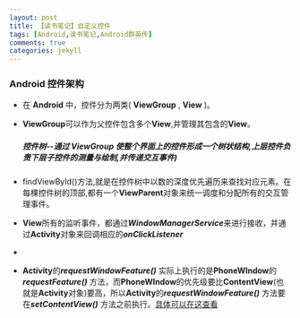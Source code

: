 ```yaml
---
layout: post
title: 【读书笔记】自定义控件
tags: [Android,读书笔记,Android群英传]
comments: true
categories: jekyll
---
```

###  Android 控件架构

* 在 **Android** 中，控件分为两类( **ViewGroup** , **View** )。


* **ViewGroup**可以作为父控件包含多个**View**,并管理其包含的**View**。
 	##### 控件树--通过 **ViewGroup** 使整个界面上的控件形成一个树状结构,上层控件负责下层子控件的测量与绘制,并传递交互事件) 


* findViewById()方法,就是在控件树中以数的深度优先遍历来查找对应元素。在每棵控件树的顶部,都有一个**ViewParent**对象来统一调度和分配所有的交互管理事件。


* **View**所有的监听事件，都通过***WindowManagerService***来进行接收，并通过**Activity**对象来回调相应的***onClickListener***
* 
* **Activity**的***requestWindowFeature()*** 实际上执行的是**PhoneWIndow**的***requestFeature()*** 方法，而**PhoneWIndow**的优先级要比**ContentView**(也就是**Activity**对象)要高，所以**Activity**的***requestWindowFeature()*** 方法要在***setContentView()*** 方法之前执行。[具体可以在这查看](http://blog.csdn.net/kuai_jia_long/article/details/45834343)

